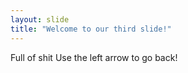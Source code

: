 ```yaml
---
layout: slide
title: "Welcome to our third slide!"
---
```

Full of shit
Use the left arrow to go back!
